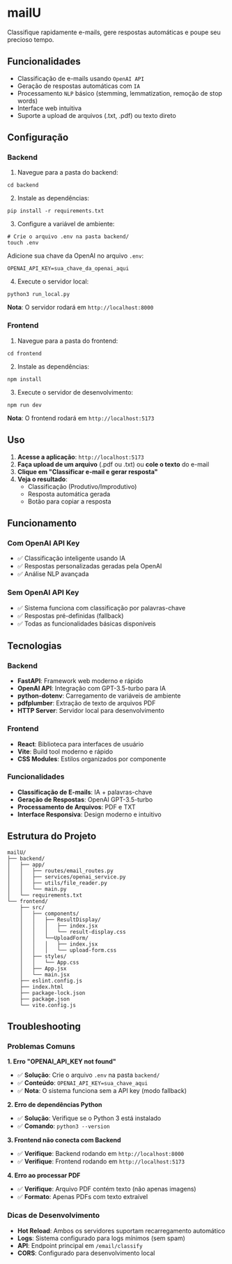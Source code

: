 # mailU

Classifique rapidamente e-mails, gere respostas automáticas e poupe seu precioso tempo.

## Funcionalidades

- Classificação de e-mails usando `OpenAI API`
- Geração de respostas automáticas com `IA`
- Processamento `NLP` básico (stemming, lemmatization, remoção de stop words)
- Interface web intuitiva
- Suporte a upload de arquivos (.txt, .pdf) ou texto direto

## Configuração

### Backend

1. Navegue para a pasta do backend:
```console
cd backend
```

2. Instale as dependências:
```console
pip install -r requirements.txt
```

3. Configure a variável de ambiente:
```console
# Crie o arquivo .env na pasta backend/
touch .env
```

Adicione sua chave da OpenAI no arquivo `.env`:
```env
OPENAI_API_KEY=sua_chave_da_openai_aqui
```

4. Execute o servidor local:
```console
python3 run_local.py
```

**Nota**: O servidor rodará em `http://localhost:8000`

### Frontend

1. Navegue para a pasta do frontend:
```console
cd frontend
```

2. Instale as dependências:
```console
npm install
```

3. Execute o servidor de desenvolvimento:
```console
npm run dev
```

**Nota**: O frontend rodará em `http://localhost:5173`

## Uso

1. **Acesse a aplicação**: `http://localhost:5173`
2. **Faça upload de um arquivo** (.pdf ou .txt) ou **cole o texto** do e-mail
3. **Clique em "Classificar e-mail e gerar resposta"**
4. **Veja o resultado**: 
   - Classificação (Produtivo/Improdutivo)
   - Resposta automática gerada
   - Botão para copiar a resposta

## Funcionamento

### Com OpenAI API Key
- ✅ Classificação inteligente usando IA
- ✅ Respostas personalizadas geradas pela OpenAI
- ✅ Análise NLP avançada

### Sem OpenAI API Key
- ✅ Sistema funciona com classificação por palavras-chave
- ✅ Respostas pré-definidas (fallback)
- ✅ Todas as funcionalidades básicas disponíveis

## Tecnologias

### Backend
- **FastAPI**: Framework web moderno e rápido
- **OpenAI API**: Integração com GPT-3.5-turbo para IA
- **python-dotenv**: Carregamento de variáveis de ambiente
- **pdfplumber**: Extração de texto de arquivos PDF
- **HTTP Server**: Servidor local para desenvolvimento

### Frontend
- **React**: Biblioteca para interfaces de usuário
- **Vite**: Build tool moderno e rápido
- **CSS Modules**: Estilos organizados por componente

### Funcionalidades
- **Classificação de E-mails**: IA + palavras-chave
- **Geração de Respostas**: OpenAI GPT-3.5-turbo
- **Processamento de Arquivos**: PDF e TXT
- **Interface Responsiva**: Design moderno e intuitivo

## Estrutura do Projeto

    mailU/
    ├── backend/
    │   ├── app/
    │   │   ├── routes/email_routes.py
    │   │   ├── services/openai_service.py
    │   │   ├── utils/file_reader.py
    │   │   └── main.py
    │   └── requirements.txt
    └── frontend/
        ├── src/
        │   ├── components/
        │   │   ├── ResultDisplay/
        │   │   │   ├── index.jsx
        │   │   │   └── result-display.css
        │   │   └──UploadForm/
        │   │   │   ├── index.jsx
        │   │   │   └── upload-form.css
        │   ├── styles/
        │   │   └── App.css
        │   ├── App.jsx
        │   └── main.jsx
        ├── eslint.config.js
        ├── index.html
        ├── package-lock.json
        ├── package.json
        └── vite.config.js

## Troubleshooting

### Problemas Comuns

**1. Erro "OPENAI_API_KEY not found"**
- ✅ **Solução**: Crie o arquivo `.env` na pasta `backend/`
- ✅ **Conteúdo**: `OPENAI_API_KEY=sua_chave_aqui`
- ✅ **Nota**: O sistema funciona sem a API key (modo fallback)

**2. Erro de dependências Python**
- ✅ **Solução**: Verifique se o Python 3 está instalado
- ✅ **Comando**: `python3 --version`

**3. Frontend não conecta com Backend**
- ✅ **Verifique**: Backend rodando em `http://localhost:8000`
- ✅ **Verifique**: Frontend rodando em `http://localhost:5173`

**4. Erro ao processar PDF**
- ✅ **Verifique**: Arquivo PDF contém texto (não apenas imagens)
- ✅ **Formato**: Apenas PDFs com texto extraível

### Dicas de Desenvolvimento

- **Hot Reload**: Ambos os servidores suportam recarregamento automático
- **Logs**: Sistema configurado para logs mínimos (sem spam)
- **API**: Endpoint principal em `/email/classify`
- **CORS**: Configurado para desenvolvimento local
